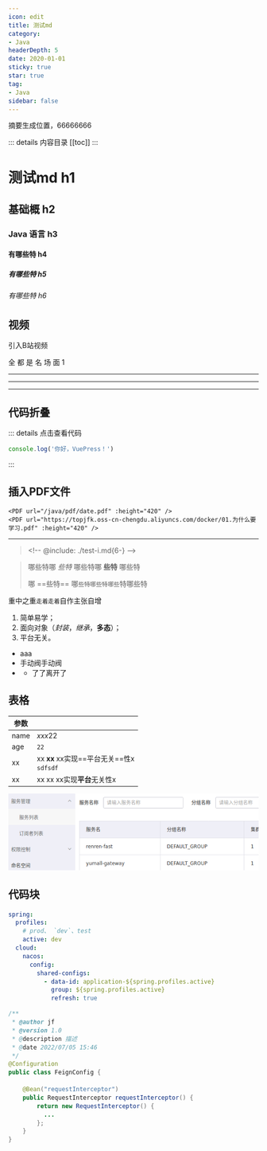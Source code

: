 ```yaml
---
icon: edit
title: 测试md
category: 
- Java
headerDepth: 5
date: 2020-01-01
sticky: true
star: true
tag:
- Java
sidebar: false
---
```


摘要生成位置，66666666

<!-- more -->

::: details 内容目录
[[toc]]
:::

# 测试md h1

## 基础概 h2

### Java 语言 h3

#### 有哪些特 h4

##### 有哪些特 h5

###### 有哪些特 h6

## 视频

引入B站视频

全 都 是 名 场 面 1

<BiliBili bvid="BV1FR4y117iD" />

---
---
---

## 代码折叠

::: details 点击查看代码

```js
console.log('你好，VuePress！')
```

:::

## 插入PDF文件

```text
<PDF url="/java/pdf/date.pdf" :height="420" />
<PDF url="https://topjfk.oss-cn-chengdu.aliyuncs.com/docker/01.为什么要学习.pdf" :height="420" />
```

<PDF url="https://topjfk.oss-cn-chengdu.aliyuncs.com/docker/01.为什么要学习.pdf" />

---

> \<!-- @include: ./test-i.md{6-} -->

<!-- @include: ./test-i.md{6-} -->


> 哪些特哪 *些特* 哪些特哪 **些特** 哪些特
>
> 哪 ==些特== 哪`些特哪些特哪些`特哪些特

重中之重`走着走着`自作主张自增

1. 简单易学；
2. 面向对象（*封装*，*继承*，**多态**）；
3. 平台无关。

- aaa
- 手动阀手动阀
-
  - 了了离开了

## 表格

| 参数   | |
| ------ | ------- |
| name | *xxx*22 |
| age | `22` |
| xx | xx **xx** xx实现==平台无关==性x<br/><code>sdfsdf</code> |
| xx | xx xx xx实现**平台**无关性x |

![](./java/spring-cloud-alibaba-note-basis.assets/true-image-20210601002120191.png)

## 代码块

```yaml
spring:
  profiles:
    # prod、 `dev`、test
    active: dev
  cloud:
    nacos:
      config:
        shared-configs:
          - data-id: application-${spring.profiles.active}
            group: ${spring.profiles.active}
            refresh: true
```

```java
/**
 * @author jf
 * @version 1.0
 * @description 描述
 * @date 2022/07/05 15:46
 */
@Configuration
public class FeignConfig {

    @Bean("requestInterceptor")
    public RequestInterceptor requestInterceptor() {
        return new RequestInterceptor() {
          ...
        };
    }
}

```
